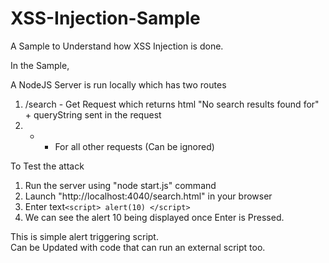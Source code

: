 # XSS-Injection-Sample

A Sample to Understand how XSS Injection is done.

In the Sample,

A NodeJS Server is run locally which has two routes  
1. /search - Get Request which returns html "No search results found for" + queryString sent in the request</br>
2. * - For all other requests (Can be ignored)</br>

To Test the attack  
1. Run the server using "node start.js" command</br>
2. Launch "http://localhost:4040/search.html" in your browser</br>
3. Enter text```<script> alert(10) </script>```</br>
4. We can see the alert 10 being displayed once Enter is Pressed.</br>

This is simple alert triggering script.  
Can be Updated with code that can run an external script too.
